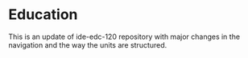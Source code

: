 # Education
 This is an update of  ide-edc-120 repository with major changes in the navigation and the way the units are structured.
